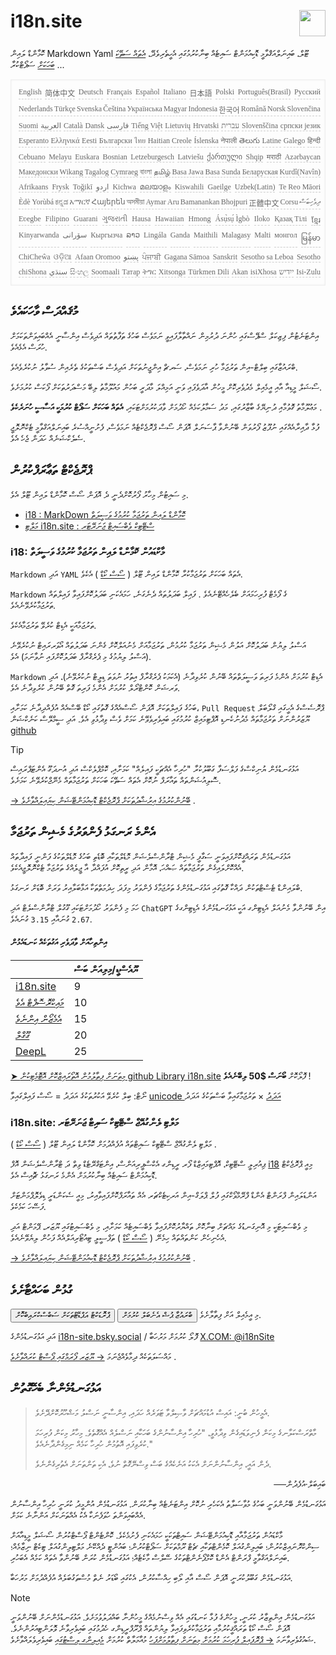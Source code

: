 <h1 style="display:flex;justify-content:space-between" style=";text-align:right;direction:rtl">i18n.site<img src="//p.3ti.site/logo.svg" style="user-select:none;margin-top:-1px;width:42px"></h1>

ކޮމާންޑް ލައިން Markdown Yaml ޓޫލް، ބައިނަލްއަޤްވާމީ ޑޮކިއުމަންޓް ސައިޓެއް ބިނާކުރުމުގައި އެހީތެރިވެދޭ، [އެތައް ސަތޭކަ ބަހަކަށް](/i18/LANG_CODE) ސަޕޯޓްކުރާ ...

<pre class="langli" style="display:flex;flex-wrap:wrap;background:transparent;border:1px solid #eee;font-size:12px;box-shadow:0 0 3px inset #eee;padding:12px 5px 4px 12px;justify-content:space-between;"><style>pre.langli i{font-weight:300;font-family:s;margin-right:2px;margin-bottom:8px;font-style:normal;color:#666;border-bottom:1px dashed #ccc;}</style><i>English</i><i>简体中文</i><i>Deutsch</i><i>Français</i><i>Español</i><i>Italiano</i><i>日本語</i><i>Polski</i><i>Português(Brasil)</i><i>Русский</i><i>Nederlands</i><i>Türkçe</i><i>Svenska</i><i>Čeština</i><i>Українська</i><i>Magyar</i><i>Indonesia</i><i>한국어</i><i>Română</i><i>Norsk</i><i>Slovenčina</i><i>Suomi</i><i>العربية</i><i>Català</i><i>Dansk</i><i>فارسی</i><i>Tiếng Việt</i><i>Lietuvių</i><i>Hrvatski</i><i>עברית</i><i>Slovenščina</i><i>српски језик</i><i>Esperanto</i><i>Ελληνικά</i><i>Eesti</i><i>Български</i><i>ไทย</i><i>Haitian Creole</i><i>Íslenska</i><i>नेपाली</i><i>తెలుగు</i><i>Latine</i><i>Galego</i><i>हिन्दी</i><i>Cebuano</i><i>Melayu</i><i>Euskara</i><i>Bosnian</i><i>Letzeburgesch</i><i>Latviešu</i><i>ქართული</i><i>Shqip</i><i>मराठी</i><i>Azərbaycan</i><i>Македонски</i><i>Wikang Tagalog</i><i>Cymraeg</i><i>বাংলা</i><i>தமிழ்</i><i>Basa Jawa</i><i>Basa Sunda</i><i>Беларуская</i><i>Kurdî(Navîn)</i><i>Afrikaans</i><i>Frysk</i><i>Toğikī</i><i>اردو</i><i>Kichwa</i><i>മലയാളം</i><i>Kiswahili</i><i>Gaeilge</i><i>Uzbek(Latin)</i><i>Te Reo Māori</i><i>Èdè Yorùbá</i><i>ಕನ್ನಡ</i><i>አማርኛ</i><i>Հայերեն</i><i>অসমীয়া</i><i>Aymar Aru</i><i>Bamanankan</i><i>Bhojpuri</i><i>正體中文</i><i>Corsu</i><i>ދިވެހިބަސް</i><i>Eʋegbe</i><i>Filipino</i><i>Guarani</i><i>ગુજરાતી</i><i>Hausa</i><i>Hawaiian</i><i>Hmong</i><i>Ásụ̀sụ́ Ìgbò</i><i>Iloko</i><i>Қазақ Тілі</i><i>ខ្មែរ</i><i>Kinyarwanda</i><i>سۆرانی</i><i>Кыргызча</i><i>ລາວ</i><i>Lingála</i><i>Ganda</i><i>Maithili</i><i>Malagasy</i><i>Malti</i><i>монгол</i><i>မြန်မာ</i><i>ChiCheŵa</i><i>ଓଡ଼ିଆ</i><i>Afaan Oromoo</i><i>پښتو</i><i>ਪੰਜਾਬੀ</i><i>Gagana Sāmoa</i><i>Sanskrit</i><i>Sesotho sa Leboa</i><i>Sesotho</i><i>chiShona</i><i>سنڌي</i><i>සිංහල</i><i>Soomaali</i><i>Татар</i><i>ትግር</i><i>Xitsonga</i><i>Türkmen Dili</i><i>Akan</i><i>isiXhosa</i><i>ייִדיש</i><i>Isi-Zulu</i></pre>

## މުޤައްދަސް ވާހަކައެވެ

އިންޓަނެޓުން ފިޒިކަލް ސްޕޭސްގައި ހުންނަ ދުރުމިން ނައްތާލާފައިވީ ނަމަވެސް ބަހުގެ ތަފާތުތައް އަދިވެސް އިންސާނީ އެއްބައިވަންތަކަމަށް ހުރަސް އެޅެއެވެ.

ބްރައުޒާގައި ބިލްޓް-އިން ތަރުޖަމާ ހުރި ނަމަވެސް، ސަރޗް އިންޖީނުތަކަށް އަދިވެސް ބަސްތަކުގެ ތެރެއިން ސުވާލު ނުކުރެވެއެވެ.

ސޯޝަލް މީޑިއާ އާއި އީމެއިލް މެދުވެރިކޮށް މީހުން އާދަވެފައި ވަނީ އަމިއްލަ މާދަރީ ބަހުން މައުލޫމާތު ލިބޭ މަސްދަރުތަކަށް ފޯކަސް ކުރުމަށެވެ.

މަޢުލޫމާތު ގޮވުމާއި ދުނިޔޭގެ ބާޒާރުގައި، މަދު ސަމާލުކަމެއް ހޯދުމަށް ވާދަކުރުމަށްޓަކައި، **އެތައް ބަހަކަށް ސަޕޯޓް ކުރުމަކީ އަސާސީ ހުނަރެކެވެ** .

ފުޅާ ދާއިރާއެއްގައި ނުފޫޒު ފޯރުވަން ބޭނުންވާ ޕާސަނަލް އޮޕަން ސޯސް ޕްރޮޖެކްޓެއް ނަމަވެސް، ފެށުނީއްސުރެ ބައިނަލްއަގްވާމީ ޓެކްނޮލޮޖީ ސެލެކްޝަނެއް ހަދަން ޖެހެ އެވެ.

## <a rel=id href="#project" id="project"></a> ޕްރޮޖެކްޓް ތަޢާރަފްކުރުން

މި ސައިޓުން މިހާރު ފޯރުކޮށްދެނީ ދެ އޮޕަން ސޯސް ކޮމާންޑް ލައިން ޓޫލް އެވެ.

* [i18 : MarkDown ކޮމާންޑް ލައިން ތަރުޖަމާ ކުރުމުގެ ވަސީލަތް](/i18/feature)
* [މަލްޓި i18n.site : ސްޓޭޓިކް ވެބްސައިޓް ޖަނަރޭޓަރ](/i18n.site)

### <a rel=id href="#i18" id="i18"></a> i18: މާކްޑައުން ކޮމާންޑް ލައިން ތަރުޖަމާ ކުރުމުގެ ވަސީލަތް

`Markdown` އަދި `YAML` އެތައް ބަހަކަށް ތަރުޖަމާކުރާ ކޮމާންޑް ލައިން ޓޫލް ( [ސޯސް ކޯޑް](https://github.com/i18n-site/rust/tree/main/i18) ) އެކެވެ.

`Markdown` ގެ ފޯމެޓް ފުރިހަމައަށް ބެލެހެއްޓޭނެއެވެ . ފައިލް ބަދަލުތައް ދެނެގަނެ، ހަމައެކަނި ބަދަލުކޮށްފައިވާ ފައިލްތައް ތަރުޖަމާކުރެވޭނެއެވެ.

ތަރުޖަމާއަކީ އެޑިޓް ކުރެވޭ ތަރުޖަމާއެކެވެ.

އަސްލު ލިޔުން ބަދަލުކޮށް އަލުން މެޝިން ތަރުޖަމާ ކުރުމުން، ތަރުޖަމާއަށް މެނުއަލްކޮށް ގެންނަ ބަދަލުތައް އޯވަރރައިޓް ނުކުރެވޭނެ (އަސްލު ލިޔުމުގެ މި ޕެރެގްރާފް ބަދަލުކޮށްފައި ނުވާނަމަ) އެވެ.

`Markdown` އެޑިޓް ކުރުމަށް އެންމެ ފަރިތަ ވަސީލަތްތައް ބޭނުން ކުރެވިދާނެ (އެކަމަކު ޕެރެގްރާފް އިތުރު ނުވަތަ ޑިލީޓް ނުކުރެވޭނެ)، އަދި ވަރޝަން ކޮންޓްރޯލް ކުރުމަށް އެންމެ ފަރިތަ ގޮތް ބޭނުން ކުރެވިދާނެ އެވެ.

ބަހުގެ ފައިލްތަކަށް އޮޕަން ސޯސްއެއްގެ ގޮތުގައި ކޯޑް ބޭސްއެއް އުފެއްދިދާނެ ކަމަށާއި، `Pull Request` ޕްރޮސެސްގެ އެހީގައި ގްލޯބަލް ޔޫޒަރުންނަށް ތަރުޖަމާތައް މެދުނުކެނޑި އޮޕްޓިމައިޒް ކުރުމުގައި ބައިވެރިވެވޭނެ ކަމަށް ވެސް ވިދާޅުވި އެވެ. އަދި ސީމްލޭސް ކަނެކްޝަން [github](//github.com)

> [!TIP]
> އަޅުގަނޑުމެން ޔުނިކްސްގެ ފަލްސަފާ ގަބޫލުކުރާ "ހުރިހާ އެއްޗަކީ ފައިލެއް" ކަމަށާއި، ކޮމްޕްލެކްސް އަދި އުނދަގޫ އެންޓަޕްރައިސް ސޮލިއުޝަންތައް ތައާރަފް ނުކޮށް އެތައް ސަތޭކަ ބަހަކަށް ތަރުޖަމާތައް މެނޭޖްކުރެވޭނެ ކަމަށެވެ.

[→ ބޭނުންކުރުމުގެ އިރުޝާދުތަކަށް ޕްރޮޖެކްޓް ޑޮކިއުމަންޓޭޝަން ކިޔައިލައްވާށެވެ](/i18) .

## އެންމެ ރަނގަޅު ފެންވަރުގެ މެޝިން ތަރުޖަމާ

އަޅުގަނޑުމެން ތަރައްޤީކޮށްފައިވަނީ ސަގާފީ މެޝިން ޓްރާންސްލެޝަން މޮޑެލްތަކާއި ބޮޑެތި ބަހުގެ މޮޑެލްތަކުގެ ފަންނީ ފައިދާތައް އެއްކޮށްލައިގެން ތަރުޖަމާތައް ޞައްޙަ، އޮމާން އަދި ރީތިކޮށް އުފައްދާ އާ ޖީލެއްގެ ތަރުޖަމާ ޓެކްނޮލޮޖީއެކެވެ.

ބްލައިންޑް ޓެސްޓްތަކުން ދައްކާ ގޮތުގައި އަޅުގަނޑުމެންގެ ތަރުޖަމާގެ ފެންވަރު މިފަދަ ހިދުމަތްތަކާ އަޅާބަލާއިރު ވަރަށް ބޮޑަށް ރަނގަޅު.

ހަމަ މި ފެންވަރު ހޯދުމަށްޓަކައި ގޫގުލް ޓްރާންސްލެޓް އަދި `ChatGPT` އިން ބޭނުންވާ މެނުއަލް އެޑިޓިންގ އަކީ އަޅުގަނޑުމެންގެ އެޑިޓިންގގެ `2.67` ގުނައާއި `3.15` ގުނައެވެ.

#### <a rel=id href="#price" id="price"></a> އިންތިހާއަށް ވާދަވެރި އަގުތަކެއް ކަނޑައެޅުން

|                                                                                   | ޔޫއެސްޑީ/މިލިއަން ބަސް |
| --------------------------------------------------------------------------------- | ------------- |
| [i18n.site](https://i18n.site)                                                    | 9             |
| [މައިކްރޮސޮފްޓް އެވެ](https://azure.microsoft.com/pricing/details/cognitive-services/translator) | 10            |
| [އެމެޒޯން އިންނެވެ](https://aws.amazon.com/translate/pricing)                                | 15            |
| [ގޫގްލް](https://cloud.google.com/translate/pricing)                                | 20            |
| [DeepL](https://www.deepl.com/zh/pro#developer)                                  | 25            |

[➤ މިތަނަށް ފިތާލުމުން އޮތޯރައިޒްކޮށް އޮޓޮމެޓިކުން github Library i18n.site](https://github.com/login/oauth/authorize?client_id=Ov23liuGAmK0plc9FgB3&amp;scope=user:email,user:follow,public_repo) ފޮލޯކޮށް **ބޯނަސް $50 ލިބޭނެއެވެ** !

ނޯޓް: ބިލް ކުރެވޭ އަކުރުތަކުގެ އަދަދު = ސޯސް ފައިލްގައިވާ [unicode އަދަދު](https://en.wikipedia.org/wiki/Unicode) × ތަރުޖަމާގައިވާ ބަސްތަކުގެ އަދަދު

### i18n.site: މަލްޓި ލެންގުއޭޖް ސްޓޭޓިކް ސައިޓް ޖަނަރޭޓަރ

މަލްޓި ލެންގުއޭޖް ސްޓޭޓިކް ސައިޓްތައް އުފެއްދުމަށް ކޮމާންޑް ލައިން ޓޫލް ( [ސޯސް ކޯޑް](https://github.com/i18n-site/rust/tree/main/i18n-site) ) .

ޕިއުރިލީ ސްޓޭޓިކް، އޮޕްޓިމައިޒްޑް ފޯރ ރީޑިންގ އެކްސްޕީރިއަންސް، އިންޓަގްރޭޓެޑް ވިތް ދަ ޓްރާންސްލެޝަން އޮފް [i18](#i18) މިއީ ޕްރޮޖެކްޓް ޑޮކިއުމަންޓް ސައިޓެއް ބިނާކުރުމަށް އެންމެ ރަނގަޅު ޗޮއިސް އެވެ.

އަންޑަލައިން ފްރަންޓް އެންޑް ފްރޭމްވޯކްގައި ފުލް ޕްލަގް-އިން އަރކިޓެކްޗަރ އެއް ތައާރަފްކޮށްފައިވާއިރު، މިއީ ސެކަންޑަރީ ޑިވެލޮޕްމަންޓަށް ފަސޭހަ ކަމެކެވެ.

މި ވެބްސައިޓަކީ މި އޮނިގަނޑުގެ މައްޗަށް ބިނާކޮށް ތައްޔާރުކޮށްފައިވާ ވެބްސައިޓެއް ކަމަށާއި، މި ވެބްސައިޓުގައި ޔޫޒަރ، ޕޭމަންޓް އަދި އެހެނިހެން ކަންތައްތައް ހިމެނޭ ( [ސޯސް ކޯޑް](/i18n.site/c/src) ) ތަފްސީލީ ޓިއުޓޯރިއަލްއެއް ފަހުން ލިޔެވޭނެއެވެ.

[→ ބޭނުންކުރުމުގެ އިރުޝާދުތަކަށް ޕްރޮޖެކްޓް ޑޮކިއުމަންޓޭޝަން ކިޔައިލައްވާށެވެ](/i18n.site) .

## ގުޅުން ބަހައްޓާށެވެ

<button onclick="mailsub()">ޕްރޮޑަކްޓް އަޕްޑޭޓްތަކަށް ސަބްސްކްރައިބްކޮށް</button> <button onclick="webpush()">ބްރައުޒާ ޕުޝް އެނެބަލް ކުރުމަށް</button> މި އީމެއިލް އަށް ފިތާލާށެވެ.

އަދި އަޅުގަނޑުމެންގެ [i18n-site.bsky.social](https://bsky.app/profile/i18n-site.bsky.social) / ފޮލޯ ކުރުމަށް މަރުހަބާ [X.COM: @i18nSite](https://x.com/i18nSite)

މައްސަލަތަކެއް ދިމާވެއްޖެނަމަ [→ ޔޫޒަރ ފޯރަމްގައި ޕޯސްޓް ކުރައްވާށެވެ](https://groups.google.com/u/1/g/i18n) .

## އަޅުގަނޑުމެންނާ ބެހޭގޮތުން

> އެމީހުން ބުނީ: އައިސް އުޑުމައްޗަށް ވާޞިލްވާ ޓަވަރެއް ހަދައި، އިންސާނީ ނަސްލު މަޝްހޫރުކޮށްދޭށެވެ.
>
> މާތްރަސްކަލާނގެ މިކަން ފެނިވަޑައިގެން ވިދާޅުވީ، "ހުރިހާ އިންސާނުންގެ ބަހަކާއި ނަސްލެއް އެއްގޮތެވެ. މިހާރު މިކަން ފުރިހަމަ ކުރެވިފައި އޮތުމުން ހުރިހާ ކަމެއް ނިމިގެންދާނެއެވެ."
>
> ދެން އައީ، އިންސާނުންނަށް އެކަކު އަނެކެއްގެ ބަސް ވިސްނޭގޮތް ނުވެ، އެކި ތަންތަނަށް އެތުރިގެންނެވެ.

<p style="text-align:right" style=";text-align:right;direction:rtl">──ބައިބަލް·އުފެދުން</p>

އަޅުގަނޑުމެން ބޭނުންވަނީ ބަހުގެ މުވާސަލާތު އެކަހެރި ނުކޮށް އިންޓަނެޓެއް ބިނާކުރަން.
އަޅުގަނޑުމެން އުންމީދު ކުރަނީ ހުރިހާ އިންސާނުން އެއްބައިވަންތަ ހުވަފެނަކާ އެކު އެއްތަނަކަށް އަންނާނެ ކަމަށް.

މާކްޑައުން ތަރުޖަމާއާއި ޑޮކިއުމަންޓޭޝަން ސައިޓްތަކަކީ ހަމައެކަނި ފެށުމެކެވެ.
ކޮންޓެންޓް ޕޯސްޓްކުރުން ސޯޝަލް މީޑިއާއަށް ސިންކްރޮނައިޒްކުރުން؛
ބައިލިންގުއަލް ކޮމެންޓްތަކާއި ޗެޓް ރޫމްތަކަށް ސަޕޯޓްކުރުން؛
ބައުންޓީ ދެއްކޭނެ މަލްޓިލިންގުއަލް ޓިކެޓް ނިޒާމެއް؛
ބައިނަލްއަގްވާމީ ފްރަންޓް އެންޑް ކޮމްޕޯނެންޓްތަކުގެ ސޭލްސް މާކެޓެއް؛
އަޅުގަނޑުމެން ކުރަން ބޭނުންވާ އެތައް ކަމެއް އެބަހުރި.

އަޅުގަނޑުމެން ގަބޫލުކުރަނީ އޮޕަން ސޯސް އާއި ލޯބި ހިއްސާކުރުން،
އެކުގައި ބޯޑަރު ނެތް މުސްތަގުބަލެއް އުފެއްދުމަށް މަރުހަބާ.

> [!NOTE]
> އަޅުގަނޑުމެން އިންތިޒާރު ކުރަނީ، މީހުންގެ ފުޅާ ކަނޑުގައި އެއް ވިސްނުމެއްގެ މީހުންނާ ބައްދަލުވުމަށެވެ.
> އަޅުގަނޑުމެންނަށް ބޭނުންވަނީ އޮޕަން ސޯސް ކޯޑް ތަރައްޤީކުރުމާއި ތަރުޖަމާކުރެވިފައިވާ ލިޔުންތައް ޕްރޫފްރީޑިންގ ހެދުމުގައި ބައިވެރިވާނެ ވޮލަންޓިއަރުންނެވެ.
> ޝައުގުވެރިވާނަމަ [→ ޕްރޮފައިލް ފުރިހަމަ ކުރުމަށް މިތަނަށް ފިތާލުމަށްފަހު](https://ggl.link/i18n) މުއާމަލާތް ކުރުމަށް [މެއިލިންގ ލިސްޓުގައި](https://groups.google.com/u/2/g/i18n-site) ބައިވެރިވެލައްވާށެވެ.